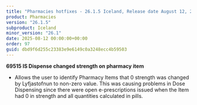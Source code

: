 ```yaml
---
title: "Pharmacies hotfixes - 26.1.5 Iceland, Release date August 12, 2025 - Hotfixes"
product: Pharmacies
version: "26.1.5"
subproduct: Iceland
minor_version: "26.1"
date: 2025-08-12 00:00:00+00:00
order: 97
guid: dbd9f6d255c23383e9e6149c0a3248ecc4b59503
---
```


<strong>69515 IS Dispense changed strength on pharmacy item</strong>
<ul><li>Allows the user to identify Pharmacy Items that 0 strength was changed by Lyfjastofnun to non-zero value. This was causing problems in Dose Dispensing since there were open e-prescriptions issued when the Item had 0 in strength and all quantities calculated in pills.</li></ul>
